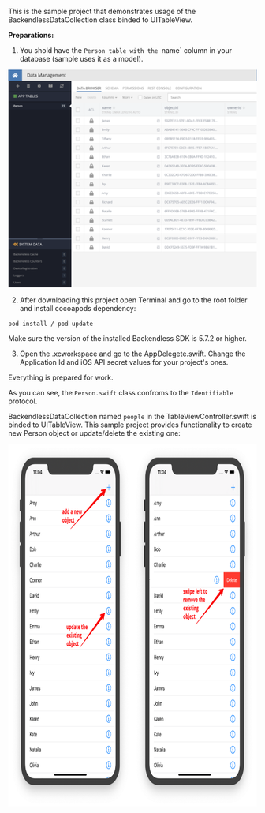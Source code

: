 This is the sample project that demonstrates usage of the BackendlessDataCollection class binded to UITableView.

**Preparations:**
1) You shold have the `Person table with the `name` column in your database (sample uses it as a model).

<img src="./Screenshots/Person.png">

2)  After downloading this project open Terminal and go to the root folder and install cocoapods dependency:

```
pod install / pod update
```

Make sure the version of the installed Backendless SDK is 5.7.2 or higher.

3) Open the .xcworkspace and go to the AppDelegete.swift.
Change the Application Id and iOS API secret values for your project's ones.

Everything is prepared for work.

As you can see, the `Person.swift` class confroms to the `Identifiable` protocol.

BackendlessDataCollection named `people` in the TableViewController.swift is binded to UITableView.
This sample project provides functionality to create new Person object or update/delete the existing one:

<img src="./Screenshots/CRUD.png" width="808" height="734">
